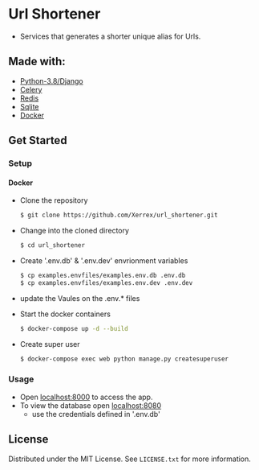 # Url Shortener
* Services that generates a shorter unique alias for Urls.

## Made with:
* [Python-3.8/Django](https://www.djangoproject.com/)
* [Celery](https://docs.celeryproject.org/en/stable/getting-started/introduction.html)
* [Redis](https://redis.io/)
* [Sqlite](https://www.sqlite.org/index.html)
* [Docker](https://www.docker.com/)

## Get Started
### Setup
#### Docker
* Clone the repository
    ```sh
    $ git clone https://github.com/Xerrex/url_shortener.git
    ```

* Change into the cloned directory
    ```sh
    $ cd url_shortener
    ```
* Create '.env.db' & '.env.dev' envrionment variables
    ```sh
    $ cp examples.envfiles/examples.env.db .env.db
    $ cp examples.envfiles/examples.env.dev .env.dev
    ```
* update the Vaules on the .env.* files

* Start the docker containers
    ```sh
    $ docker-compose up -d --build
    ```
* Create super user
    ```sh
    $ docker-compose exec web python manage.py createsuperuser
    ```

### Usage
- Open [localhost:8000](http://localhost:8000/) to access the app.
- To view the database open [localhost:8080](http://localhost:8080/)
    * use the credentials defined in '.env.db'

## License
Distributed under the MIT License. See `LICENSE.txt` for more information.
